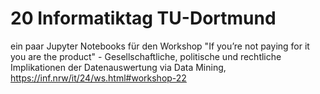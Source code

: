 # 20 Informatiktag TU-Dortmund
ein paar Jupyter Notebooks für den Workshop "If you’re not paying for it you are the product" - Gesellschaftliche, politische und rechtliche Implikationen der Datenauswertung via Data Mining, https://inf.nrw/it/24/ws.html#workshop-22
